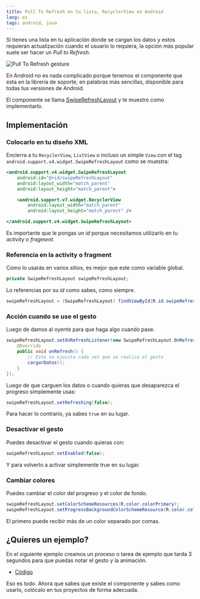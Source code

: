 ```yaml
---
title: Pull To Refresh en tu lista, RecyclerView en Android
lang: es
tags: android, java
---
```


Si tienes una lista en tu aplicación donde se cargan los datos y estos requieran actualización cuando el usuario lo requiera, la opción más popular suele ser hacer un *Pull to Refresh*.

![Pull To Refresh gesture](https://media.giphy.com/media/l378mccLdez0hE6m4/giphy.gif)

En Android no es nada complicado porque tenemos el componente que esta en la librería de soporte, en palabras más sencillas, disponible para todas tus versiones de Android.

El componente se llama [SwipeRefreshLayout](https://developer.android.com/reference/android/support/v4/widget/SwipeRefreshLayout.html) y te muestro como implementarlo.

## Implementación

### Colocarlo en tu diseño XML

Encierra a tu `RecyclerView`, `ListView` o incluso un simple `View` con el tag `android.support.v4.widget.SwipeRefreshLayout` como se muestra:

```xml
<android.support.v4.widget.SwipeRefreshLayout
    android:id="@+id/swipeRefreshLayout"
    android:layout_width="match_parent"
    android:layout_height="match_parent">

    <android.support.v7.widget.RecyclerView
        android:layout_width="match_parent"
        android:layout_height="match_parent" />

</android.support.v4.widget.SwipeRefreshLayout>
```

Es importante que le pongas un *id* porque necesitamos utilizarlo en tu *activity* o *fragment*.

### Referencia en la activity o fragment

Como lo usarás en varios sitios, es mejor que este como variable global.

```java
private SwipeRefreshLayout swipeRefreshLayout;
```

Lo referencias por su *id* como sabes, como siempre.

```java
swipeRefreshLayout = (SwipeRefreshLayout) findViewById(R.id.swipeRefreshLayout);
```

### Acción cuando se use el gesto

Luego de damos al oyente para que haga algo cuando pase.

```java
swipeRefreshLayout.setOnRefreshListener(new SwipeRefreshLayout.OnRefreshListener() {
    @Override
    public void onRefresh() {
        // Esto se ejecuta cada vez que se realiza el gesto
        cargarDatos();
    }
});
```

Luego de que carguen los datos o cuando quieras que desaparezca el progreso simplemente usas:

```java
swipeRefreshLayout.setRefreshing(false);
```

Para hacer lo contrario, ya sabes `true` en su lugar.

### Desactivar el gesto

Puedes desactivar el gesto cuando quieras con:

```java
swipeRefreshLayout.setEnabled(false);
```


Y para volverlo a activar simplemente true en su lugar.

### Cambiar colores

Puedes cambiar el color del progreso y el color de fondo.

```java
swipeRefreshLayout.setColorSchemeResources(R.color.colorPrimary);
swipeRefreshLayout.setProgressBackgroundColorSchemeResource(R.color.colorAccent);
```

El primero puede recibir más de un color separado por comas.

## ¿Quieres un ejemplo?

En el siguiente ejemplo creamos un proceso o tarea de ejemplo que tarda 3 segundos para que puedas notar el gesto y la animación.

* [Código](https://gist.github.com/alvareztech/0e1742d661c7dfcf132197f68941f30d)

Eso es todo. Ahora que sabes que existe el componente y sabes como usarlo, colócalo en tus proyectos de forma adecuada.
